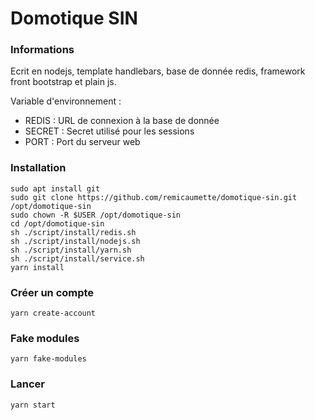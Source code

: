 # Domotique SIN

### Informations

Ecrit en nodejs, template handlebars, base de donnée redis, framework front
bootstrap et plain js.

Variable d'environnement :

- REDIS : URL de connexion à la base de donnée
- SECRET : Secret utilisé pour les sessions
- PORT : Port du serveur web

### Installation

```
sudo apt install git
sudo git clone https://github.com/remicaumette/domotique-sin.git /opt/domotique-sin
sudo chown -R $USER /opt/domotique-sin
cd /opt/domotique-sin
sh ./script/install/redis.sh
sh ./script/install/nodejs.sh
sh ./script/install/yarn.sh
sh ./script/install/service.sh
yarn install
```

### Créer un compte

```
yarn create-account
```

### Fake modules

```
yarn fake-modules
```

### Lancer

```
yarn start
```
